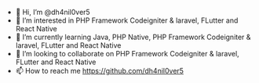 - 👋 Hi, I’m @dh4nil0ver5
- 👀 I’m interested in PHP Framework Codeigniter & laravel, FLutter and React Native
- 🌱 I’m currently learning Java, PHP Native, PHP Framework Codeigniter & laravel, FLutter and React Native
- 💞️ I’m looking to collaborate on PHP Framework Codeigniter & laravel, FLutter and React Native
- 📫 How to reach me https://github.com/dh4nil0ver5

<!---
dh4nil0ver5/dh4nil0ver5 is a ✨ special ✨ repository because its `README.md` (this file) appears on your GitHub profile.
You can click the Preview link to take a look at your changes.
--->
